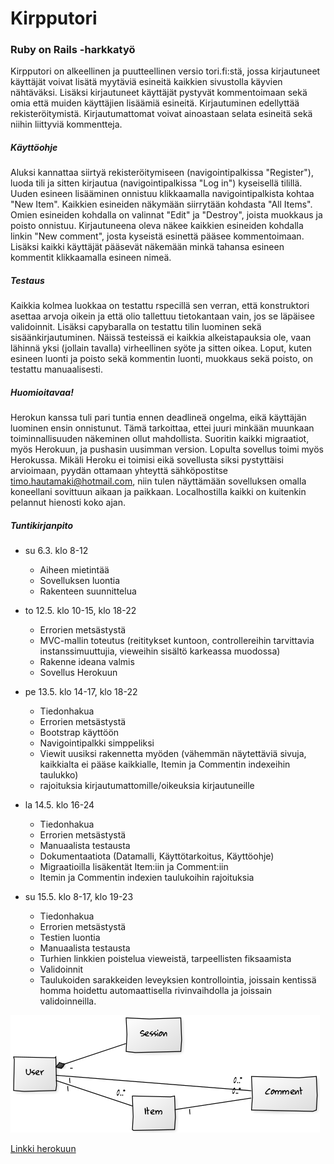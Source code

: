 # Kirpputori


### Ruby on Rails -harkkatyö


Kirpputori on alkeellinen ja puutteellinen versio tori.fi:stä, jossa kirjautuneet käyttäjät voivat lisätä myytäviä esineitä kaikkien sivustolla käyvien nähtäväksi. Lisäksi kirjautuneet käyttäjät pystyvät kommentoimaan sekä omia että muiden käyttäjien lisäämiä esineitä. Kirjautuminen edellyttää rekisteröitymistä. Kirjautumattomat voivat ainoastaan selata esineitä sekä niihin liittyviä kommentteja.

##### Käyttöohje

Aluksi kannattaa siirtyä rekisteröitymiseen (navigointipalkissa "Register"), luoda tili ja sitten kirjautua (navigointipalkissa "Log in") kyseisellä tilillä. Uuden esineen lisääminen onnistuu klikkaamalla navigointipalkista kohtaa "New Item". Kaikkien esineiden näkymään siirrytään kohdasta "All Items". Omien esineiden kohdalla on valinnat "Edit" ja "Destroy", joista muokkaus ja poisto onnistuu. Kirjautuneena oleva näkee kaikkien esineiden kohdalla linkin "New comment", josta kyseistä esinettä pääsee kommentoimaan. Lisäksi kaikki käyttäjät pääsevät näkemään minkä tahansa esineen kommentit klikkaamalla esineen nimeä.

##### Testaus

Kaikkia kolmea luokkaa on testattu rspecillä sen verran, että konstruktori asettaa arvoja oikein ja että olio tallettuu tietokantaan vain, jos se läpäisee validoinnit. Lisäksi capybaralla on testattu tilin luominen sekä sisäänkirjautuminen. Näissä testeissä ei kaikkia alkeistapauksia ole, vaan lähinnä yksi (jollain tavalla) virheellinen syöte ja sitten oikea. Loput, kuten esineen luonti ja poisto sekä kommentin luonti, muokkaus sekä poisto, on testattu manuaalisesti.

##### Huomioitavaa!

Herokun kanssa tuli pari tuntia ennen deadlineä ongelma, eikä käyttäjän luominen ensin onnistunut. Tämä tarkoittaa, ettei juuri minkään muunkaan toiminnallisuuden näkeminen ollut mahdollista. Suoritin kaikki migraatiot, myös Herokuun, ja pushasin uusimman version. Lopulta sovellus toimi myös Herokussa. Mikäli Heroku ei toimisi eikä sovellusta siksi pystyttäisi arvioimaan, pyydän ottamaan yhteyttä sähköpostitse timo.hautamaki@hotmail.com, niin tulen näyttämään sovelluksen omalla koneellani sovittuun aikaan ja paikkaan. Localhostilla kaikki on kuitenkin pelannut hienosti koko ajan.

##### Tuntikirjanpito

 * su 6.3. klo 8-12

   - Aiheen mietintää 
   - Sovelluksen luontia 
   - Rakenteen suunnittelua

 * to 12.5. klo 10-15, klo 18-22

   - Errorien metsästystä
   - MVC-mallin toteutus (reititykset kuntoon, controllereihin tarvittavia instanssimuuttujia, vieweihin sisältö karkeassa muodossa)
   - Rakenne ideana valmis
   - Sovellus Herokuun
    
 * pe 13.5. klo 14-17, klo 18-22
   
   - Tiedonhakua
   - Errorien metsästystä
   - Bootstrap käyttöön
   - Navigointipalkki simppeliksi
   - Viewit uusiksi rakennetta myöden (vähemmän näytettäviä sivuja, kaikkialta ei pääse kaikkialle, Itemin ja Commentin indexeihin taulukko)
   - rajoituksia kirjautumattomille/oikeuksia kirjautuneille

 * la 14.5. klo 16-24

   - Tiedonhakua
   - Errorien metsästystä
   - Manuaalista testausta
   - Dokumentaatiota (Datamalli, Käyttötarkoitus, Käyttöohje)
   - Migraatioilla lisäkentät Item:iin ja Comment:iin
   - Itemin ja Commentin indexien taulukoihin rajoituksia

 * su 15.5. klo 8-17, klo 19-23

   - Tiedonhakua
   - Errorien metsästystä
   - Testien luontia
   - Manuaalista testausta
   - Turhien linkkien poistelua vieweistä, tarpeellisten fiksaamista
   - Validoinnit
   - Taulukoiden sarakkeiden leveyksien kontrollointia, joissain kentissä homma hoidettu automaattisella rivinvaihdolla ja joissain validoinneilla.

![Luokkakaavio](datamalli.png)

[Linkki herokuun](https://fast-shelf-18517.herokuapp.com/)
